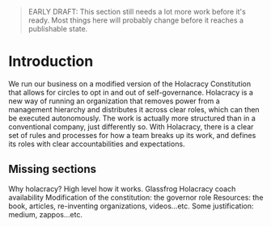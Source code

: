 > EARLY DRAFT: This section still needs a lot more work before it's ready. Most things here will probably change before it reaches a publishable state.

# Introduction

We run our business on a modified version of the Holacracy Constitution that allows for circles to opt in and out of self-governance. Holacracy is a new way of running an organization that removes power from a management hierarchy and distributes it across clear roles, which can then be executed autonomously. The work is actually more structured than in a conventional company, just differently so. With Holacracy, there is a clear set of rules and processes for how a team breaks up its work, and defines its roles with clear accountabilities and expectations.


## Missing sections

Why holacracy?
High level how it works.
Glassfrog
Holacracy coach availability
Modification of the constitution: the governor role
Resources: the book, articles, re-inventing organizations, videos...etc.
Some justification: medium, zappos...etc.
